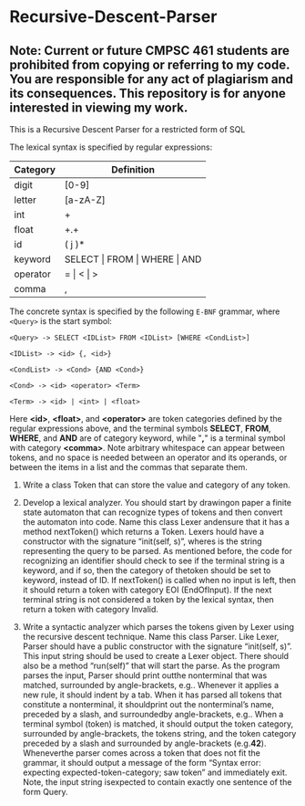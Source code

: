 # Recursive-Descent-Parser

## Note: Current or future CMPSC 461 students are prohibited from copying or referring to my code. You are responsible for any act of plagiarism and its consequences. This repository is for anyone interested in viewing my work. 

This is a Recursive Descent Parser for a restricted form of SQL

The lexical syntax is specified by regular expressions:

  | Category        | Definition  |
  | ------------- | ------------- |
  | digit      | [0-9] |
  | letter      | [a-zA-Z]      |
  | int | <digit>+      |
  | float | <digit>+.<digit>+      |
  | id | <letter>(<letter> j <digit>)*      |
  | keyword | SELECT \| FROM \| WHERE \| AND |
  | operator | = \| < \| > |
  | comma | , |
  
  
  The concrete syntax is specified by the following `E-BNF` grammar, where `<Query>` is the start symbol:
  ```
  <Query> -> SELECT <IDList> FROM <IDList> [WHERE <CondList>]

  <IDList> -> <id> {, <id>}

  <CondList> -> <Cond> {AND <Cond>}

  <Cond> -> <id> <operator> <Term>

  <Term> -> <id> | <int> | <float>
  
  ```

   Here **\<id>**, **\<float>**, and **\<operator>** are token categories defined by the regular expressions above,
   and the terminal symbols **SELECT**, **FROM**, **WHERE**, and **AND** are of category keyword, while "**,**"
   is a terminal symbol with category **\<comma>**.
   Note arbitrary whitespace can appear between tokens, and no space is needed between an operator and its operands,
   or between the items in a list and the commas that separate them.
   
1. Write a class Token that can store the value and category of any token.

2.  Develop  a  lexical  analyzer.   You  should  start  by  drawingon paper a finite state automaton that can recognize types of tokens and then convert the automaton into code.  Name this class Lexer andensure that it has a method nextToken() which returns a Token.  Lexers hould have a constructor with the signature “init(self, s)”, wheres  is  the  string  representing  the  query  to  be  parsed.   As  mentioned before,  the  code  for  recognizing  an  identifier  should  check  to  see  if the terminal string is a keyword, and if so, then the category of thetoken should be set to keyword, instead of ID. If nextToken() is called when no input is left, then it should return a token with category EOI (EndOfInput).  If the next terminal string is not considered a token by the lexical syntax, then return a token with category Invalid.

3. Write a syntactic analyzer which parses the tokens given by Lexer using the recursive descent technique.  Name this class Parser. Like Lexer, Parser should have a public constructor with the signature “init(self, s)”.  This input string should be used to create a Lexer object.   There  should  also  be  a  method  “run(self)”  that  will  start the parse.  As the program parses the input, Parser should print outthe nonterminal that was matched, surrounded by angle-brackets, e.g.**<Query>**.  Whenever it applies a new rule, it should indent by a tab. When it has parsed all tokens that constitute a nonterminal, it shouldprint out the nonterminal’s name, preceded by a slash, and surroundedby angle-brackets, e.g.**</Query>**.  When a terminal symbol (token) is matched,  it should output the token category,  surrounded by angle-brackets, the tokens string, and the token category preceded by a slash and surrounded by angle-brackets (e.g.**<Int>42</Int>**).  Wheneverthe parser comes across a token that does not fit the grammar, it should output a message of the form “Syntax error: expecting expected-token-category; saw token” and immediately exit.  Note, the input string isexpected to contain exactly one sentence of the form Query.
  
    
